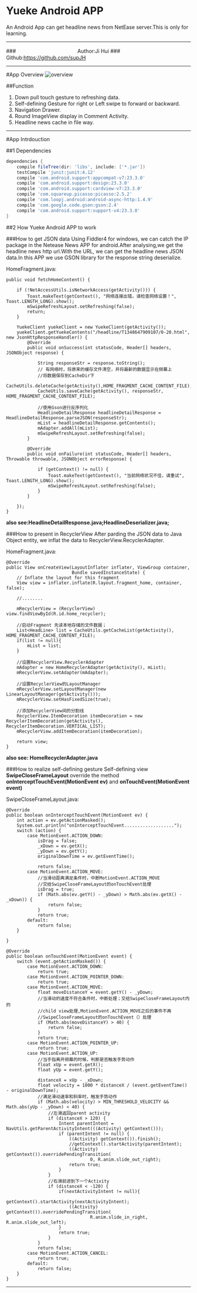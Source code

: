 



# Yueke Android APP
An Android App can get headline news from NetEase server.This is only for learning.

****
###　　　　　　　　　　　　Author:Ji Hui
###　　　　　　　　　 Github:https://github.com/supJH

****

#App Overview
![overview](https://github.com/supJH/Pictures/blob/master/yueke/yueke_overview.gif)

##Function

1. Down pull touch gesture to refreshing data.
2. Self-defining Gesture for right or Left swipe to forward or backward.
3. Navigation Drawer.
4. Round ImageView display in Comment Activity. 
5. Headline news cache in file way. 
	
-------
#App Intrdouction

##1 Dependencies
```groovy
dependencies {
    compile fileTree(dir: 'libs', include: ['*.jar'])
    testCompile 'junit:junit:4.12'
    compile 'com.android.support:appcompat-v7:23.3.0'
    compile 'com.android.support:design:23.3.0'
    compile 'com.android.support:cardview-v7:23.3.0'
    compile 'com.squareup.picasso:picasso:2.5.2'
    compile 'com.loopj.android:android-async-http:1.4.9'
    compile 'com.google.code.gson:gson:2.4'
    compile 'com.android.support:support-v4:23.3.0'
}

```

  
##2 How Yueke Android APP to work

###How to get JSON data
Using Fiddler4 for windows, we can catch the IP package in the Netease News APP for android.After analysing,we get the headline news http url.With the URL, we can get the headline news JSON data.In this APP we use GSON library for the response string deserialize.

HomeFragment.java:

	public void fetchHomeContent() {

        if (!NetAccessUtils.isNetworkAccess(getActivity())) {
            Toast.makeText(getContext(), "网络连接出错，请检查网络设置！", Toast.LENGTH_LONG).show();
            mSwipeRefreshLayout.setRefreshing(false);
            return;
        }

        YuekeClient yuekeClient = new YuekeClient(getActivity());
        yuekeClient.getYuekeContents("/headline/T1348647909107/0-20.html", new JsonHttpResponseHandler() {
            @Override
            public void onSuccess(int statusCode, Header[] headers, JSONObject response) {

                String responseStr = response.toString();
                // 有网络时，将原来的缓存文件清空，并将最新的数据显示在频幕上
                //将数据保存到CacheDir下
                CacheUtils.deleteCache(getActivity(),HOME_FRAGMENT_CACHE_CONTENT_FILE);
                CacheUtils.saveCache(getActivity(), responseStr, HOME_FRAGMENT_CACHE_CONTENT_FILE);

                //使用Gson进行反序列化
                HeadlineDetailResponse headlineDetailResponse = HeadlineDetailResponse.parseJSON(responseStr);
                mList = headlineDetailResponse.getContents();
                mAdapter.addAll(mList);
                mSwipeRefreshLayout.setRefreshing(false);
            }

            @Override
            public void onFailure(int statusCode, Header[] headers, Throwable throwable, JSONObject errorResponse) {

                if (getContext() != null) {
                    Toast.makeText(getContext(), "当前网络状况不佳，请重试", Toast.LENGTH_LONG).show();
                    mSwipeRefreshLayout.setRefreshing(false);
                }
            }
           
        });
    }

**also see:HeadlineDetailResponse.java;HeadlineDeserializer.java;**

###How to present in RecyclerView
After parding the JSON data to Java Object entity, we inflat the data to RecyclerView.RecyclerAdapter.

HomeFragment.java:

	@Override
    public View onCreateView(LayoutInflater inflater, ViewGroup container,
                             Bundle savedInstanceState) {
        // Inflate the layout for this fragment
        View view = inflater.inflate(R.layout.fragment_home, container, false);

        //........

        mRecyclerView = (RecyclerView) view.findViewById(R.id.home_recycler);

        //启动Fragment 先读本地存储的文件数据；
        List<HeadLine> list = CacheUtils.getCacheList(getActivity(), HOME_FRAGMENT_CACHE_CONTENT_FILE);
        if(list != null){
            mList = list;
        }

        //设置RecyclerView.RecyclerAdapter
        mAdapter = new HomeRecyclerAdapter(getActivity(), mList);
        mRecyclerView.setAdapter(mAdapter);

        //设置RecyclerView的LayoutManager
        mRecyclerView.setLayoutManager(new LinearLayoutManager(getActivity()));
        mRecyclerView.setHasFixedSize(true);

        //添加RecyclerView间的分割线
        RecyclerView.ItemDecoration itemDecoration = new RecyclerItemDecoration(getActivity(), RecyclerItemDecoration.VERTICAL_LIST);
        mRecyclerView.addItemDecoration(itemDecoration);

        return view;
    }

**also see: HomeRecyclerAdapter.java**

###How to realize self-defining gesture
Self-defining view **SwipeCloseFrameLayout** override the method **onInterceptTouchEvent(MotionEvent ev)** and **onTouchEvent(MotionEvent event)**

SwipeCloseFrameLayout.java:

	@Override
    public boolean onInterceptTouchEvent(MotionEvent ev) {
        int action = ev.getActionMasked();
        System.out.println("onInterceptTouchEvent...................");
        switch (action) {
            case MotionEvent.ACTION_DOWN:
                isDrag = false;
                _xDown = ev.getX();
                _yDown = ev.getY();
                originalDownTime = ev.getEventTime();
                
                return false;
            case MotionEvent.ACTION_MOVE:
                //当滑动距离满足条件时，中断MotionEvent.ACTION_MOVE
				//交给SwipeCloseFrameLayout的onTouchEvent处理
                isDrag = true;
                if (Math.abs(ev.getY() - _yDown) > Math.abs(ev.getX() - _xDown)) {
                    return false;
                }
                return true;
            default:
                return false;
        }

    }

    @Override
    public boolean onTouchEvent(MotionEvent event) {
        switch (event.getActionMasked()) {
            case MotionEvent.ACTION_DOWN:
                return true;
            case MotionEvent.ACTION_POINTER_DOWN:
                return true;
            case MotionEvent.ACTION_MOVE:                
                float moveDistanceY = event.getY() - _yDown;
				//当滑动的速度不符合条件时，中断处理；交给SwipeCloseFrameLayout内的
				//child view处理,MotionEvent.ACTION_MOVE之后的事件不再
				//SwipeCloseFrameLayout的onTouchEvent（）处理
                if (Math.abs(moveDistanceY) > 40) {
                    return false;
                }
                return true;
            case MotionEvent.ACTION_POINTER_UP:
                return true;
            case MotionEvent.ACTION_UP:
                //当手指离开频幕的时候，判断是否触发手势动作
                float xUp = event.getX();
                float yUp = event.getY();

                distanceX = xUp - _xDown;
                float velocity = 1000 * distanceX / (event.getEventTime() - originalDownTime);
				//满足滑动速率和斜率时，触发手势动作
                if (Math.abs(velocity) > MIN_THRESHOLD_VELOCITY && Math.abs(yUp - _yDown) < 40) {
					//左滑返回parent activity
                    if (distanceX > 120) {
                        Intent parentIntent = NavUtils.getParentActivityIntent(((Activity) getContext()));
                        if (parentIntent != null) {
                            ((Activity) getContext()).finish();
                            //getContext().startActivity(parentIntent);
                            ((Activity) getContext()).overridePendingTransition(
                                    0, R.anim.slide_out_right);
                            return true;
                        }
                    }
					//右滑前进到下一个Activity
                    if (distanceX < -120) {
                        if(nextActivityIntent != null){
                            getContext().startActivity(nextActivityIntent);
                            ((Activity) getContext()).overridePendingTransition(
                                    R.anim.slide_in_right, R.anim.slide_out_left);
                        }
                        return true;
                    }
                }
                return false;
            case MotionEvent.ACTION_CANCEL:
                return true;
            default:
                return false;
        }
    }



----
